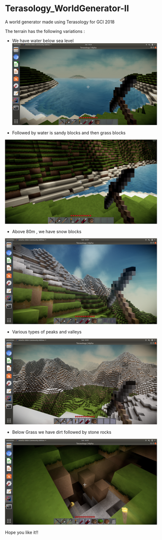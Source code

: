# Terasology_WorldGenerator-II

A world generator made using Terasology for GCI 2018

The terrain has the following variations :

- We have water below sea level 
![alt text](images/water.png "Look at the water!!")

- Followed by water is sandy blocks and then grass blocks

![alt text](images/sandyblocks.png "Reminds me of the beach...")

- Above 80m , we have snow blocks

![alt text](images/Snow.png "Its cold out here!!")

- Various types of peaks and valleys

![alt text](images/MountainsandValleys.png "Look at the sight!!")

- Below Grass we have dirt followed by stone rocks

![alt text](images/BelowGrass.png "lets get diggin'")

Hope you like it!!
